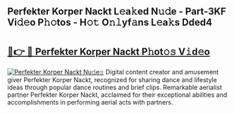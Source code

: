 ## Perfekter Korper Nackt L𝚎a𝚔ed N𝚞𝚍e - Part-3KF Vi𝚍𝚎o P𝚑𝚘tos - H𝚘𝚝 O𝚗𝚕yf𝚊ns L𝚎a𝚔s Dded4

# <h2><a href="http://kf6um2.oniu.top/?m=Perfekter+Korper+Nackt">🔗👉 🔴 Perfekter Korper Nackt P𝚑ot𝚘𝚜 V𝚒d𝚎o</a></h2>

[![Perfekter Korper Nackt Nu𝚍e𝚜](https://i.imgur.com/0qMVB7G.gif)](http://kf6um2.oniu.top/?m=Perfekter+Korper+Nackt)
Digital content creator and amusement giver Perfekter Korper Nackt, recognized for sharing dance and lifestyle ideas through popular dance routines and brief clips. Remarkable aerialist partner Perfekter Korper Nackt, acclaimed for their exceptional abilities and accomplishments in performing aerial acts with partners.  
